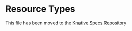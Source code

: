 # Resource Types

This file has been moved to the
[Knative Specs Repository](https://github.com/knative/specs/blob/main/specs/serving/overview.md)
